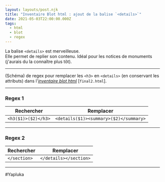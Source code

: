 ```yaml
---
layout: layouts/post.njk
title: "Inventaire Blot html : ajout de la balise `<details>`"
date: 2021-05-03T22:00:00.000Z
tags:
  - html
  - blot
  - regex
---
```

La balise `<details>` est merveilleuse.  
Elle permet de replier son contenu. Idéal pour les notices de monuments (j'aurais du la connaître plus tôt).
***
(Schéma) de regex pour remplacer les `<h3>` en `<details>` (en conservant les attributs) dans l'[*inventaire blot html*](https://inventaire-blot.netlify.app/final2.html) [`final2.html`].
***
### Regex 1

|Rechercher|Remplacer|
|---|---|
|`<h3($1)>($2)</h3>`|`<details($1)><summary>($2)</summary>`|
***
### Regex 2

|Rechercher|Remplacer|
|---|---|
|`</section>`|`</details></section>`|
***

#Yapluka